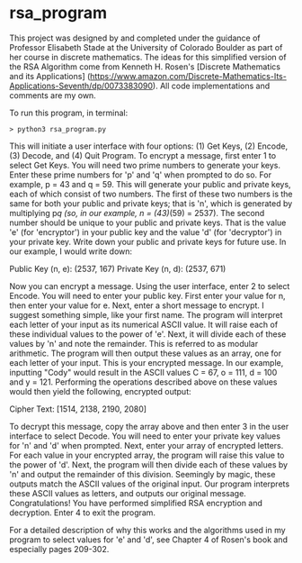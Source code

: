 # rsa_program

This project was designed by and completed under the guidance of Professor 
Elisabeth Stade at the University of Colorado Boulder as part of her course
in discrete mathematics. The ideas for this simplified version of the RSA
Algorithm come from Kenneth H. Rosen's [Discrete Mathematics and its Applications] 
(https://www.amazon.com/Discrete-Mathematics-Its-Applications-Seventh/dp/0073383090). 
All code implementations and comments are my own. 

To run this program, in terminal:

```
> python3 rsa_program.py
```

This will initiate a user interface with four options: (1) Get Keys,
(2) Encode, (3) Decode, and (4) Quit Program. To encrypt a message, 
first enter 1 to select Get Keys. You will need two prime numbers to
generate your keys. Enter these prime numbers for 'p' and 'q' when
prompted to do so. For example, p = 43 and q = 59. This will generate
your public and private keys, each of which consist of two numbers.
The first of these two numbers is the same for both your public and private
keys; that is 'n', which is generated by multiplying p*q (so, in our example,
n = (43)*(59) = 2537). The second number should be unique to your public
and private keys. That is the value 'e' (for 'encryptor') in your public key
and the value 'd' (for 'decryptor') in your private key. Write down your 
public and private keys for future use. In our example, I would write down:

Public Key (n, e): (2537, 167)
Private Key (n, d): (2537, 671) 

Now you can encrypt a message. Using the user interface, enter 2 to select
Encode. You will need to enter your public key. First enter your value
for n, then enter your value for e. Next, enter a short message to encrypt.
I suggest something simple, like your first name. The program will interpret
each letter of your input as its numerical ASCII value. It will raise
each of these individual values to the power of 'e'. Next, it will divide 
each of these values by 'n' and note the remainder. This is referred to
as modular arithmetic. The program will then output these values as an array,
one for each letter of your input. This is your encrypted message. In our 
example, inputting "Cody" would result in the ASCII values C = 67, o = 111,
d = 100 and y = 121. Performing the operations described above on these
values would then yield the following, encrypted output: 

Cipher Text: [1514, 2138, 2190, 2080]

To decrypt this message, copy the array above and then enter 3 in the user
interface to select Decode. You will need to enter your private key values 
for 'n' and 'd' when prompted. Next, enter your array of encrypted letters.
For each value in your encrypted array, the program will raise this value to
the power of 'd'. Next, the program will then divide each of these values
by 'n' and output the remainder of this division. Seemingly by magic, these
outputs match the ASCII values of the original input. Our program interprets
these ASCII values as letters, and outputs our original message. Congratulations! 
You have performed simplified RSA encryption and decryption. Enter 4 to exit
the program. 

For a detailed description of why this works and the algorithms used in my 
program to select values for 'e' and 'd', see Chapter 4 of Rosen's book
and especially pages 209-302. 
